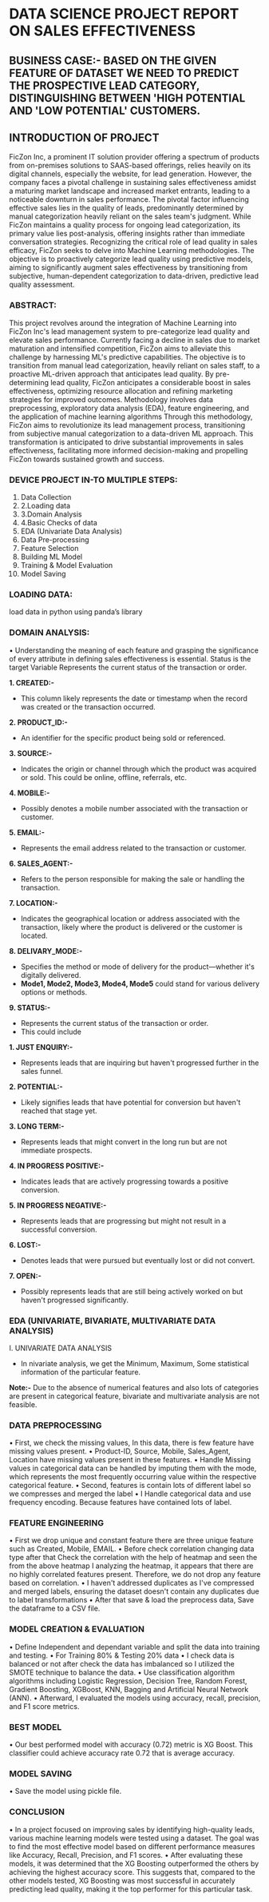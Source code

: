 # DATA SCIENCE PROJECT REPORT ON SALES EFFECTIVENESS
## BUSINESS CASE:- BASED ON THE GIVEN FEATURE OF DATASET WE NEED TO PREDICT THE PROSPECTIVE LEAD CATEGORY, DISTINGUISHING BETWEEN 'HIGH POTENTIAL AND 'LOW POTENTIAL' CUSTOMERS.

## INTRODUCTION OF PROJECT
FicZon Inc, a prominent IT solution provider offering a spectrum of products from on-premises solutions to SAAS-based offerings, relies heavily on its digital channels, especially the website, for lead generation. However, the company faces a pivotal challenge in sustaining sales effectiveness amidst a maturing market landscape and increased market entrants, leading to a noticeable downturn in sales performance. The pivotal factor influencing effective sales lies in the quality of leads, predominantly determined by manual categorization heavily reliant on the sales team's judgment.
While FicZon maintains a quality process for ongoing lead categorization, its primary value lies post-analysis, offering insights rather than immediate conversation strategies. Recognizing the critical role of lead quality in sales efficacy, FicZon seeks to delve into Machine Learning methodologies. The objective is to proactively categorize lead quality using predictive models, aiming to significantly augment sales effectiveness by transitioning from subjective, human-dependent categorization to data-driven, predictive lead quality assessment.

### ABSTRACT:
This project revolves around the integration of Machine Learning into FicZon Inc's lead management system to pre-categorize lead quality and elevate sales performance. Currently facing a decline in sales due to market maturation and intensified competition, FicZon aims to alleviate this challenge by harnessing ML's predictive capabilities. The objective is to transition from manual lead categorization, heavily reliant on sales staff, to a proactive ML-driven approach that anticipates lead quality. By pre-determining lead quality, FicZon anticipates a considerable boost in sales effectiveness, optimizing resource allocation and refining marketing strategies for improved outcomes.
Methodology involves data preprocessing, exploratory data analysis (EDA), feature engineering, and the application of machine learning algorithms Through this methodology, FicZon aims to revolutionize its lead management process, transitioning from subjective manual categorization to a data-driven ML approach. This transformation is anticipated to drive substantial improvements in sales effectiveness, facilitating more informed decision-making and propelling FicZon towards sustained growth and success.

### DEVICE PROJECT IN-TO MULTIPLE STEPS:
1.	Data Collection 
2.	2.Loading data
3.	3.Domain Analysis 
4.	4.Basic Checks of data
5.	EDA (Univariate Data Analysis)
6.	Data Pre-processing 
7.	Feature Selection 
8.	Building ML Model
9.	Training & Model Evaluation
10.	Model Saving

### LOADING DATA:
load data in python using panda’s library

### DOMAIN ANALYSIS:
•	Understanding the meaning of each feature and grasping the significance of every attribute in defining sales effectiveness is essential. Status is the target Variable Represents the current status of the transaction or order.

**1. CREATED:-**
- This column likely represents the date or timestamp when the record was created or the transaction occurred.

**2. PRODUCT_ID:-**
- An identifier for the specific product being sold or referenced.

**3. SOURCE:-**
- Indicates the origin or channel through which the product was acquired or sold. This could be online, offline, referrals, etc.

**4. MOBILE:-**
- Possibly denotes a mobile number associated with the transaction or customer.

**5. EMAIL:-**
- Represents the email address related to the transaction or customer.

**6. SALES_AGENT:-**
- Refers to the person responsible for making the sale or handling the transaction.

**7. LOCATION:-**
- Indicates the geographical location or address associated with the transaction, likely where the product is delivered or the customer is located.

**8. DELIVARY_MODE:-**
- Specifies the method or mode of delivery for the product—whether it's digitally delivered.
- **Mode1, Mode2, Mode3, Mode4, Mode5** could stand for various delivery options or methods. 

**9. STATUS:-**
- Represents the current status of the transaction or order. 
- This could include

**1. JUST ENQUIRY:-**
- Represents leads that are inquiring but haven't progressed further in the sales funnel.

**2. POTENTIAL:-**
- Likely signifies leads that have potential for conversion but haven't reached that stage yet.

**3. LONG TERM:-**
- Represents leads that might convert in the long run but are not immediate prospects.

**4. IN PROGRESS POSITIVE:-**
- Indicates leads that are actively progressing towards a positive conversion.

**5. IN PROGRESS NEGATIVE:-**
- Represents leads that are progressing but might not result in a successful conversion.

**6. LOST:-**
- Denotes leads that were pursued but eventually lost or did not convert.

**7. OPEN:-**
- Possibly represents leads that are still being actively worked on but haven't progressed significantly.

### EDA (UNIVARIATE, BIVARIATE, MULTIVARIATE DATA ANALYSIS)
I.	UNIVARIATE DATA ANALYSIS
- In nivariate analysis, we get the Minimum, Maximum, Some statistical information of the particular feature.

**Note:-**
Due to the absence of numerical features and also lots of categories are present in categorical feature, bivariate and multivariate analysis are not feasible.

### DATA PREPROCESSING
•	First, we check the missing values, In this data, there is few feature have missing values present.
•	Product-ID, Source, Mobile, Sales_Agent, Location have missing values present in these features. 
•	Handle Missing values in categorical data can be handled by imputing them with the mode, which represents the most frequently occurring value within the respective categorical feature.
•	Second, features is contain lots of different label so we compresses and merged the label 
•	I Handle categorical data and use frequency encoding. Because features have contained lots of label.

### FEATURE ENGINEERING
•	First we drop unique and constant feature there are three unique feature such as Created, Mobile, EMAIL.
•	Before check correlation changing data type after that Check the correlation with the help of heatmap and seen the from the above heatmap I analyzing the heatmap, it appears that there are no highly correlated features present. Therefore, we do not drop any feature based on correlation.
•	I haven't addressed duplicates as I've compressed and merged labels, ensuring the dataset doesn't contain any duplicates due to label transformations
•	After that save & load the preprocess data, Save the dataframe to a CSV file.

### MODEL CREATION & EVALUATION
•	Define Independent and dependant variable and split the data into training and testing.
•	For Training 80% & Testing 20% data
•	I check data is balanced or not after check the data has imbalanced so I utilized the SMOTE technique to balance the data.
•	Use classification algorithm algorithms including Logistic Regression, Decision Tree, Random Forest, Gradient Boosting, XGBoost, KNN, Bagging and Artificial Neural Network (ANN).
•	Afterward, I evaluated the models using accuracy, recall, precision, and F1 score metrics.

### BEST MODEL
•	Our best performed model with accuracy (0.72) metric is XG Boost. This classifier could achieve accuracy rate 0.72 that is average accuracy.

### MODEL SAVING 
•	Save the model using pickle file.

### CONCLUSION
•	 In a project focused on improving sales by identifying high-quality leads, various machine learning models were tested using a dataset. The goal was to find the most effective model based on different performance measures like Accuracy, Recall, Precision, and F1 scores.
•	After evaluating these models, it was determined that the XG Boosting outperformed the others by achieving the highest accuracy score. This suggests that, compared to the other models tested, XG Boosting was most successful in accurately predicting lead quality, making it the top performer for this particular task.


